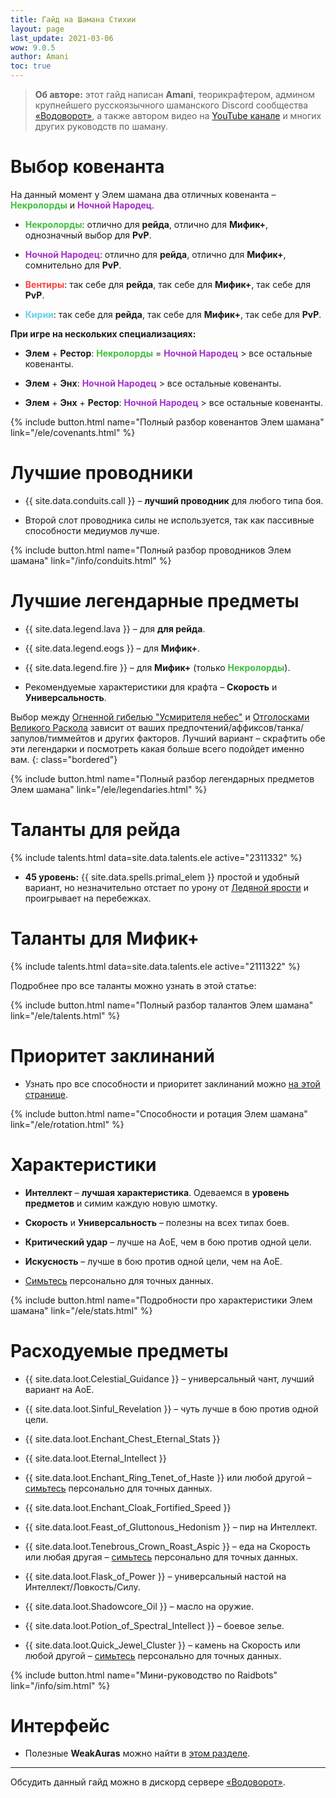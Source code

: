 ```yaml
---
title: Гайд на Шамана Стихии
layout: page
last_update: 2021-03-06
wow: 9.0.5
author: Amani
toc: true
---
```

> **Об авторе:** этот гайд написан **Amani**, теорикрафтером, админом крупнейшего русскоязычного шаманского Discord сообщества [«Водоворот»](https://discord.gg/8Bag6kT), а также автором видео на [YouTube канале](https://youtube.com/channel/UC5IikzgR1TeED-DxPLqISHg) и многих других руководств по шаману. 

# Выбор ковенанта



На данный момент у Элем шамана два отличных ковенанта – <span style="color:#40bf40;font-size:1em;">**Некролорды**</span> и <span style="color:#a330c9;font-size:1em;">**Ночной Народец**</span>. 

* <span style="color:#40bf40;font-size:1em;">**Некролорды**</span>: отлично для **рейда**, отлично для **Мифик+**, однозначный выбор для **PvP**.

* <span style="color:#a330c9;font-size:1em;">**Ночной Народец**</span>: отлично для **рейда**, отлично для **Мифик+**, сомнительно для **PvP**.

* <span style="color:#ff4040;font-size:1em;">**Вентиры**</span>: так себе для **рейда**, так себе для **Мифик+**, так себе для **PvP**.

* <span style="color:#68ccef;font-size:1em;">**Кирии**</span>: так себе для **рейда**, так себе для **Мифик+**, так себе для **PvP**.


**При игре на нескольких специализациях:**

* **Элем** + **Рестор**: <span style="color:#40bf40;font-size:1em;">**Некролорды**</span> = <span style="color:#a330c9;font-size:1em;">**Ночной Народец**</span> > все остальные ковенанты.

* **Элем** + **Энх**: <span style="color:#a330c9;font-size:1em;">**Ночной Народец**</span> > все остальные ковенанты.

* **Элем** + **Энх** + **Рестор**: <span style="color:#a330c9;font-size:1em;">**Ночной Народец**</span> > все остальные ковенанты.

{% include button.html name="Полный разбор ковенантов Элем шамана" link="/ele/covenants.html" %}  

<p></p>

# Лучшие проводники

* {{ site.data.conduits.call }} – **лучший проводник** для любого типа боя.

* Второй слот проводника силы не используется, так как пассивные способности медиумов лучше.

{% include button.html name="Полный разбор проводников Элем шамана" link="/info/conduits.html" %}  

<p></p>

# Лучшие легендарные предметы

* {{ site.data.legend.lava }} – для **для рейда**.
* {{ site.data.legend.eogs }} – для **Мифик+**.
* {{ site.data.legend.fire }} – для **Мифик+** (только <span style="color:#40bf40;font-size:1em;">**Некролорды**</span>).

* Рекомендуемые характеристики для крафта – **Скорость** и **Универсальность**.

Выбор между [Огненной гибелью "Усмирителя небес"](https://ru.wowhead.com/spell=336734) и [Отголосками Великого Раскола](https://ru.wowhead.com/spell=336215) зависит от ваших предпочтений/аффиксов/танка/запулов/тиммейтов и других факторов. Лучший вариант – скрафтить обе эти легендарки и посмотреть какая больше всего подойдет именно вам.
{: class="bordered"}

{% include button.html name="Полный разбор легендарных предметов Элем шамана" link="/ele/legendaries.html" %}  

<p></p>

# Таланты для рейда

{% include talents.html data=site.data.talents.ele active="2311332" %}

* **45 уровень:** {{ site.data.spells.primal_elem }} простой и удобный вариант, но незначительно отстает по урону от [Ледяной ярости](https://ru.wowhead.com/spell=210714) и проигрывает на перебежках.

# Таланты для Мифик+

{% include talents.html data=site.data.talents.ele active="2111322" %}

Подробнее про все таланты можно узнать в этой статье:

{% include button.html name="Полный разбор талантов Элем шамана" link="/ele/talents.html" %}  

<p></p>

# Приоритет заклинаний

* Узнать про все способности и приоритет заклинаний можно [на этой странице](/ele/rotation.html).

{% include button.html name="Способности и ротация Элем шамана" link="/ele/rotation.html" %}  

<p></p>

# Характеристики

* **Интеллект** – **лучшая характеристика**. Одеваемся в **уровень предметов** и симим каждую новую шмотку.
* **Скорость** и **Универсальность** – полезны на всех типах боев.
* **Критический удар** – лучше на АоЕ, чем в бою против одной цели.
* **Искусность** – лучше в бою против одной цели, чем на АоЕ.

* [Симьтесь](https://www.raidbots.com/simbot) персонально для точных данных.

{% include button.html name="Подробности про характеристики Элем шамана" link="/ele/stats.html" %}  

<p></p>

# Расходуемые предметы

* {{ site.data.loot.Celestial_Guidance }} – универсальный чант, лучший вариант на АоЕ.
* {{ site.data.loot.Sinful_Revelation }} – чуть лучше в бою против одной цели.

* {{ site.data.loot.Enchant_Chest_Eternal_Stats }}
* {{ site.data.loot.Eternal_Intellect }}
* {{ site.data.loot.Enchant_Ring_Tenet_of_Haste }} или любой другой – [симьтесь](https://www.raidbots.com/simbot) персонально для точных данных.
* {{ site.data.loot.Enchant_Cloak_Fortified_Speed }}

* {{ site.data.loot.Feast_of_Gluttonous_Hedonism }} – пир на Интеллект.
* {{ site.data.loot.Tenebrous_Crown_Roast_Aspic }} – еда на Скорость или любая другая – [симьтесь](https://www.raidbots.com/simbot) персонально для точных данных.

* {{ site.data.loot.Flask_of_Power }} – универсальный настой на Интеллект/Ловкость/Силу.
* {{ site.data.loot.Shadowcore_Oil }} – масло на оружие.

* {{ site.data.loot.Potion_of_Spectral_Intellect }} – боевое зелье. 

* {{ site.data.loot.Quick_Jewel_Cluster }} – камень на Скорость или любой другой – [симьтесь](https://www.raidbots.com/simbot) персонально для точных данных.

{% include button.html name="Мини-руководство по Raidbots" link="/info/sim.html" %}  

<p></p>

# Интерфейс

* Полезные **WeakAuras** можно найти в [этом разделе](/ele/weakauras.html).

<hr>

<p></p>

Обсудить данный гайд можно в дискорд сервере [«Водоворот»](https://discord.gg/8Bag6kT).
